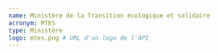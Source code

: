 ```yaml
---
name: Ministère de la Transition écologique et solidaire
acronym: MTES
type: Ministère
logo: mtes.png # URL d'un logo de l'API
---
```

